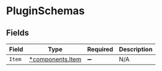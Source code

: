 # PluginSchemas


## Fields

| Field                                               | Type                                                | Required                                            | Description                                         |
| --------------------------------------------------- | --------------------------------------------------- | --------------------------------------------------- | --------------------------------------------------- |
| `Item`                                              | [*components.Item](../../models/components/item.md) | :heavy_minus_sign:                                  | N/A                                                 |